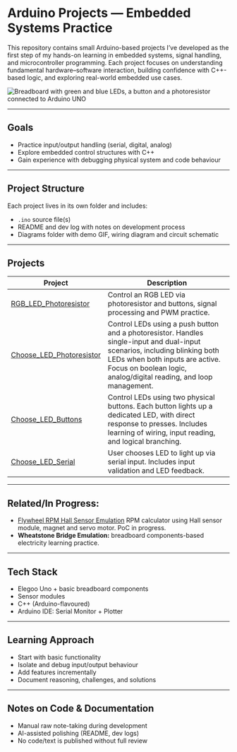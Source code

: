 # **Arduino Projects — Embedded Systems Practice**

This repository contains small Arduino-based projects I’ve developed as the first step of my hands-on learning in embedded systems, signal handling, and microcontroller programming. Each project focuses on understanding fundamental hardware–software interaction, building confidence with C++-based logic, and exploring real-world embedded use cases.

![Breadboard with green and blue LEDs, a button and a photoresistor connected to Arduino UNO](https://github.com/s-0-p-h-i-a/Arduino_Practice/blob/main/Choose_LED_Photoresistor/Diagrams/PR_button_small.gif)

---
## Goals

- Practice input/output handling (serial, digital, analog)  
- Explore embedded control structures with C++  
- Gain experience with debugging physical system and code behaviour

---
## Project Structure

Each project lives in its own folder and includes:  
- `.ino` source file(s)  
- README and dev log with notes on development process  
- Diagrams folder with demo GIF, wiring diagram and circuit schematic 

---
## Projects

| Project | Description |
|--------|-------------|
| [RGB_LED_Photoresistor](https://github.com/s-0-p-h-i-a/Arduino_Practice/tree/main/RGB_LED_PR+BUTTONS) | Control an RGB LED via photoresistor and buttons, signal processing and PWM practice. |
| [Choose_LED_Photoresistor](https://github.com/s-0-p-h-i-a/Arduino_Practice/tree/main/Choose_LED_Photoresistor) | Control LEDs using a push button and a photoresistor. Handles single-input and dual-input scenarios, including blinking both LEDs when both inputs are active. Focus on boolean logic, analog/digital reading, and loop management. |
| [Choose_LED_Buttons](https://github.com/s-0-p-h-i-a/Arduino_Practice/tree/main/Choose_LED_Buttons) | Control LEDs using two physical buttons. Each button lights up a dedicated LED, with direct response to presses. Includes learning of wiring, input reading, and logical branching. |
| [Choose_LED_Serial](https://github.com/s-0-p-h-i-a/Arduino_Practice/tree/main/Choose_LED_Serial) | User chooses LED to light up via serial input. Includes input validation and LED feedback. |

---
## Related/In Progress:

- [Flywheel RPM Hall Sensor Emulation](https://github.com/s-0-p-h-i-a/Flywheel_RPM_Hall_Sensor) RPM calculator using Hall sensor module, magnet and servo motor. PoC in progress.
- **Wheatstone Bridge Emulation:** breadboard components-based electricity learning practice.

---
## Tech Stack

- Elegoo Uno + basic breadboard components
- Sensor modules
- C++ (Arduino-flavoured)  
- Arduino IDE: Serial Monitor + Plotter

---
## Learning Approach

- Start with basic functionality  
- Isolate and debug input/output behaviour  
- Add features incrementally  
- Document reasoning, challenges, and solutions

---
## Notes on Code & Documentation

- Manual raw note-taking during development  
- AI-assisted polishing (README, dev logs)  
- No code/text is published without full review


